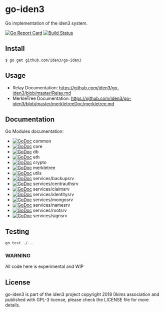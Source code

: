 # go-iden3

Go implementation of the iden3 system.

[![Go Report Card](https://goreportcard.com/badge/github.com/iden3/go-iden3)](https://goreportcard.com/report/github.com/iden3/go-iden3)
[![Build Status](https://travis-ci.org/iden3/go-iden3.svg?branch=master)](https://travis-ci.org/iden3/go-iden3)

## Install
```
$ go get github.com/iden3/go-iden3
```

## Usage
- Relay Documentation: https://github.com/iden3/go-iden3/blob/master/Relay.md
- MerkleTree Documentation: https://github.com/iden3/go-iden3/blob/master/merkletreeDoc/merkletree.md

## Documentation

Go Modules documentation:
- [![GoDoc](https://godoc.org/github.com/iden3/go-iden3/common?status.svg)](https://godoc.org/github.com/iden3/go-iden3/common) common
- [![GoDoc](https://godoc.org/github.com/iden3/go-iden3/core?status.svg)](https://godoc.org/github.com/iden3/go-iden3/core) core
- [![GoDoc](https://godoc.org/github.com/iden3/go-iden3/db?status.svg)](https://godoc.org/github.com/iden3/go-iden3/db) db
- [![GoDoc](https://godoc.org/github.com/iden3/go-iden3/eth?status.svg)](https://godoc.org/github.com/iden3/go-iden3/eth) eth
- [![GoDoc](https://godoc.org/github.com/iden3/go-iden3/crypto?status.svg)](https://godoc.org/github.com/iden3/go-iden3/crypto) crypto
- [![GoDoc](https://godoc.org/github.com/iden3/go-iden3/merkletree?status.svg)](https://godoc.org/github.com/iden3/go-iden3/merkletree) merkletree
- [![GoDoc](https://godoc.org/github.com/iden3/go-iden3/utils?status.svg)](https://godoc.org/github.com/iden3/go-iden3/utils) utils
- [![GoDoc](https://godoc.org/github.com/iden3/go-iden3/services/backupsrv?status.svg)](https://godoc.org/github.com/iden3/go-iden3/services/backupsrv) services/backupsrv
- [![GoDoc](https://godoc.org/github.com/iden3/go-iden3/services/centrauthsrv?status.svg)](https://godoc.org/github.com/iden3/go-iden3/services/centrauthsrv) services/centrauthsrv
- [![GoDoc](https://godoc.org/github.com/iden3/go-iden3/services/claimsrv?status.svg)](https://godoc.org/github.com/iden3/go-iden3/services/claimsrv) services/claimsrv
- [![GoDoc](https://godoc.org/github.com/iden3/go-iden3/services/identitysrv?status.svg)](https://godoc.org/github.com/iden3/go-iden3/services/identitysrv) services/identitysrv
- [![GoDoc](https://godoc.org/github.com/iden3/go-iden3/services/mongosrv?status.svg)](https://godoc.org/github.com/iden3/go-iden3/services/mongosrv) services/mongosrv
- [![GoDoc](https://godoc.org/github.com/iden3/go-iden3/services/namesrv?status.svg)](https://godoc.org/github.com/iden3/go-iden3/services/namesrv) services/namesrv
- [![GoDoc](https://godoc.org/github.com/iden3/go-iden3/services/rootsrv?status.svg)](https://godoc.org/github.com/iden3/go-iden3/services/rootsrv) services/rootsrv
- [![GoDoc](https://godoc.org/github.com/iden3/go-iden3/services/signsrv?status.svg)](https://godoc.org/github.com/iden3/go-iden3/services/signsrv) services/signsrv

## Testing
`go test ./...`



### WARNING
All code here is experimental and WIP

## License
go-iden3 is part of the iden3 project copyright 2018 0kims association and published with GPL-3 license, please check the LICENSE file for more details.
